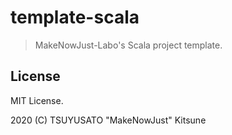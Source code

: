# template-scala

> MakeNowJust-Labo's Scala project template.

## License

MIT License.

2020 (C) TSUYUSATO "MakeNowJust" Kitsune
